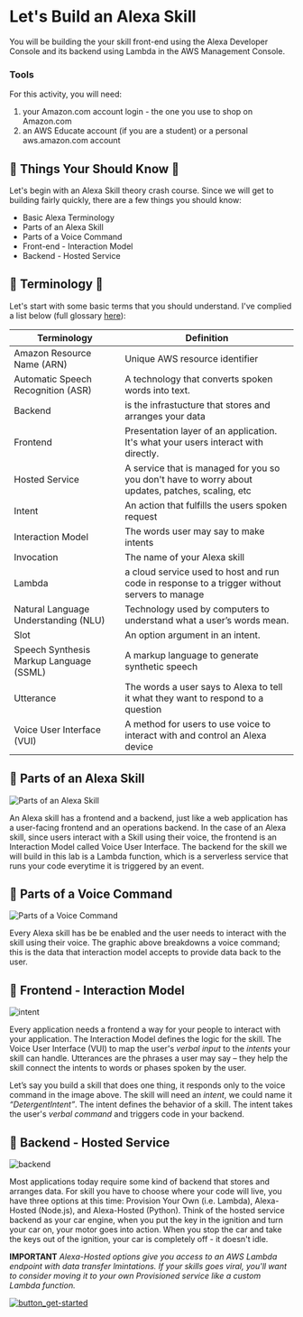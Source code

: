 # Let's Build an Alexa Skill

You will be building the your skill front-end using the Alexa Developer Console and its backend using Lambda in the AWS Management Console. 

### Tools

For this activity, you will need:
1. your Amazon.com account login - the one you use to shop on Amazon.com
2. an AWS Educate account (if you are a student) or a personal aws.amazon.com account

## :vertical_traffic_light: Things Your Should Know :vertical_traffic_light:
Let's begin with an Alexa Skill theory crash course. Since we will get to building fairly quickly, there are a few things you should know:

- Basic Alexa Terminology
- Parts of an Alexa Skill
- Parts of a Voice Command
- Front-end - Interaction Model
- Backend - Hosted Service

## :rocket: Terminology :rocket:
Let's start with some basic terms that you should understand. I've complied a list below (full glossary [here](https://developer.amazon.com/en-US/docs/alexa/ask-overviews/alexa-skills-kit-glossary.html)):

Terminology | Definition
------------|-------------
Amazon Resource Name (ARN) | Unique AWS resource identifier 
Automatic Speech Recognition (ASR) |	A technology that converts spoken words into text.
Backend | is the infrastucture that stores and arranges your data
Frontend | Presentation layer of an application. It's what your users interact with directly. 
Hosted Service | A service that is managed for you so you don't have to worry about updates, patches, scaling, etc
Intent	| An action that fulfills the users spoken request
Interaction Model |	The words user may say to make intents
Invocation |	The name of your Alexa skill
Lambda | a cloud service used to host and run code in response to a trigger without servers to manage
Natural Language Understanding (NLU) |	Technology used by computers to understand what a user’s words mean.
Slot |	An option argument in an intent.
Speech Synthesis Markup Language (SSML)	| A markup language to generate synthetic speech
Utterance	| The words a user says to Alexa to tell it what they want to respond to a question
Voice User Interface (VUI)	| A method for users to use voice to interact with and control an Alexa device


## :mag_right: Parts of an Alexa Skill 

![Parts of an Alexa Skill](https://user-images.githubusercontent.com/28787937/72653217-bbd0cb80-393e-11ea-956b-3ce0d55b9061.png)

An Alexa skill has a frontend and a backend, just like a web application has a user-facing frontend and an operations backend.  In the case of an Alexa skill, since users interact with a Skill using their voice, the frontend is an Interaction Model called Voice User Interface. The backend for the skill we will build in this lab is a Lambda function, which is a serverless service that runs your code everytime it is triggered by an event. 


## :mag_right: Parts of a Voice Command 
![Parts of a Voice Command](https://user-images.githubusercontent.com/28787937/72653601-8a58ff80-3940-11ea-835b-55dbd467711e.png)

Every Alexa skill has be be enabled and the user needs to interact with the skill using their voice. The graphic above breakdowns a voice command; this is the data that interaction model accepts to provide data back to the user. 


## :mag_right: Frontend - Interaction Model 
![intent](https://user-images.githubusercontent.com/28787937/72655149-ef642380-3947-11ea-8494-63a3de790a83.png)

Every application needs a frontend a way for your people to interact with your application. The Interaction Model defines the logic for the skill. The Voice User Interface (VUI) to map the user's _verbal input_ to the _intents_ your skill can handle. Utterances are the phrases a user may say – they help the skill connect the intents to words or phases spoken by the user. 

Let’s say you build a skill that does one thing, it responds only to the voice command in the image above. The skill will need an _intent_, we could name it _“DetergentIntent”_. The intent defines the behavior of a skill. The intent takes the user's _verbal command_ and triggers code in your backend. 


## :mag_right: Backend - Hosted Service 
![backend](https://user-images.githubusercontent.com/28787937/72653645-baa09e00-3940-11ea-8e6d-8d10320c84a6.png)

Most applications today require some kind of backend that stores and arranges data. For skill you have to choose where your code will live, you have three options at this time: Provision Your Own (i.e. Lambda), Alexa-Hosted (Node.js), and Alexa-Hosted (Python). Think of the hosted service backend as your car engine, when you put the key in the ignition and turn your car on, your motor goes into action. When you stop the car and take the keys out of the ignition, your car is completely off - it doesn't idle.  

**IMPORTANT** 
_Alexa-Hosted options give you access to an AWS Lambda endpoint with data transfer lmintations. If your skills goes viral, you'll want to consider moving it to your own Provisioned service like a custom Lambda function._




[![button_get-started](https://user-images.githubusercontent.com/28787937/72658663-d324ae80-3968-11ea-8b1c-2d66a0f4f38b.png)](https://github.com/myramade/hbcu_alexa/blob/master/build.md)





